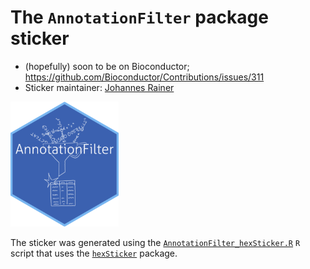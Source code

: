 # The `AnnotationFilter` package sticker

* (hopefully) soon to be on Bioconductor; https://github.com/Bioconductor/Contributions/issues/311
* Sticker maintainer: [Johannes Rainer](https://github.com/jotsetung/)

<img src="./AnnotationFilter.png" height="200">

The sticker was generated using
the [`AnnotationFilter_hexSticker.R`](./AnnotationFilter_hexSticker.R) `R`
script that uses the [`hexSticker`](https://github.com/GuangchuangYu/hexSticker)
package.

